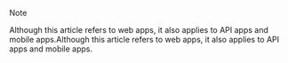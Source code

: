 > [!NOTE]
> <span data-ttu-id="60e0d-101">Although this article refers to web apps, it also applies to API apps and mobile apps.</span><span class="sxs-lookup"><span data-stu-id="60e0d-101">Although this article refers to web apps, it also applies to API apps and mobile apps.</span></span>
> 
> 

